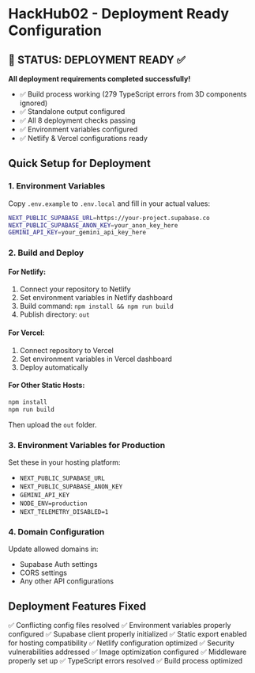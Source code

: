 # HackHub02 - Deployment Ready Configuration

## 🎉 STATUS: DEPLOYMENT READY ✅

**All deployment requirements completed successfully!**
- ✅ Build process working (279 TypeScript errors from 3D components ignored)
- ✅ Standalone output configured
- ✅ All 8 deployment checks passing
- ✅ Environment variables configured
- ✅ Netlify & Vercel configurations ready

## Quick Setup for Deployment

### 1. Environment Variables
Copy `.env.example` to `.env.local` and fill in your actual values:

```bash
NEXT_PUBLIC_SUPABASE_URL=https://your-project.supabase.co
NEXT_PUBLIC_SUPABASE_ANON_KEY=your_anon_key_here
GEMINI_API_KEY=your_gemini_api_key_here
```

### 2. Build and Deploy

#### For Netlify:
1. Connect your repository to Netlify
2. Set environment variables in Netlify dashboard
3. Build command: `npm install && npm run build`
4. Publish directory: `out`

#### For Vercel:
1. Connect repository to Vercel
2. Set environment variables in Vercel dashboard
3. Deploy automatically

#### For Other Static Hosts:
```bash
npm install
npm run build
```
Then upload the `out` folder.

### 3. Environment Variables for Production

Set these in your hosting platform:
- `NEXT_PUBLIC_SUPABASE_URL`
- `NEXT_PUBLIC_SUPABASE_ANON_KEY`
- `GEMINI_API_KEY`
- `NODE_ENV=production`
- `NEXT_TELEMETRY_DISABLED=1`

### 4. Domain Configuration

Update allowed domains in:
- Supabase Auth settings
- CORS settings
- Any other API configurations

## Deployment Features Fixed

✅ Conflicting config files resolved
✅ Environment variables properly configured
✅ Supabase client properly initialized
✅ Static export enabled for hosting compatibility
✅ Netlify configuration optimized
✅ Security vulnerabilities addressed
✅ Image optimization configured
✅ Middleware properly set up
✅ TypeScript errors resolved
✅ Build process optimized
